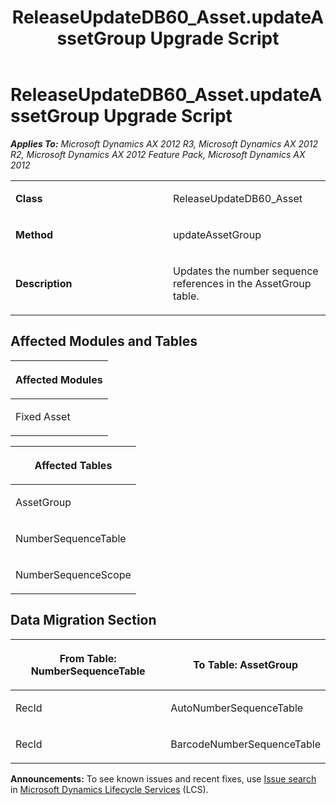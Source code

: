 ﻿---
title: ReleaseUpdateDB60_Asset.updateAssetGroup Upgrade Script
TOCTitle: ReleaseUpdateDB60_Asset.updateAssetGroup Upgrade Script
ms:assetid: 43f77459-a97f-d9d1-842f-4a88945dcf9e
ms:mtpsurl: https://msdn.microsoft.com/en-us/library/JJ718897(v=AX.60)
ms:contentKeyID: 49707931
ms.date: 05/18/2015
mtps_version: v=AX.60
---

# ReleaseUpdateDB60\_Asset.updateAssetGroup Upgrade Script 


_**Applies To:** Microsoft Dynamics AX 2012 R3, Microsoft Dynamics AX 2012 R2, Microsoft Dynamics AX 2012 Feature Pack, Microsoft Dynamics AX 2012_

<table>
<colgroup>
<col style="width: 50%" />
<col style="width: 50%" />
</colgroup>
<tbody>
<tr class="odd">
<td><p><strong>Class</strong></p></td>
<td><p>ReleaseUpdateDB60_Asset</p></td>
</tr>
<tr class="even">
<td><p><strong>Method</strong></p></td>
<td><p>updateAssetGroup</p></td>
</tr>
<tr class="odd">
<td><p><strong>Description</strong></p></td>
<td><p>Updates the number sequence references in the AssetGroup table.</p></td>
</tr>
</tbody>
</table>


## Affected Modules and Tables

<table>
<colgroup>
<col style="width: 100%" />
</colgroup>
<thead>
<tr class="header">
<th><p>Affected Modules</p></th>
</tr>
</thead>
<tbody>
<tr class="odd">
<td><p>Fixed Asset</p></td>
</tr>
</tbody>
</table>


<table>
<colgroup>
<col style="width: 100%" />
</colgroup>
<thead>
<tr class="header">
<th><p>Affected Tables</p></th>
</tr>
</thead>
<tbody>
<tr class="odd">
<td><p>AssetGroup</p></td>
</tr>
<tr class="even">
<td><p>NumberSequenceTable</p></td>
</tr>
<tr class="odd">
<td><p>NumberSequenceScope</p></td>
</tr>
</tbody>
</table>


## Data Migration Section

<table>
<colgroup>
<col style="width: 50%" />
<col style="width: 50%" />
</colgroup>
<thead>
<tr class="header">
<th><p>From Table: NumberSequenceTable</p></th>
<th><p>To Table: AssetGroup</p></th>
</tr>
</thead>
<tbody>
<tr class="odd">
<td><p>RecId</p></td>
<td><p>AutoNumberSequenceTable</p></td>
</tr>
<tr class="even">
<td><p>RecId</p></td>
<td><p>BarcodeNumberSequenceTable</p></td>
</tr>
</tbody>
</table>

  
**Announcements:** To see known issues and recent fixes, use [Issue search](http://go.microsoft.com/fwlink/?linkid=389258) in [Microsoft Dynamics Lifecycle Services](http://go.microsoft.com/fwlink/?linkid=306505) (LCS).


